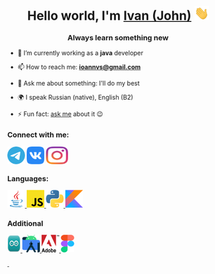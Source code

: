 <h1 align="center">Hello world, I'm <a href="https://t.me/ioannvs" target="_blank">Ivan (John)</a>
  <a href="https://t.me/ioannvs"> <img src="https://github.com/IoannVS/IoannVS/blob/main/icons/Hi.gif" height="32"  alt="Hi"/> </a>
</h1>
<h3 align="center">Always learn something new</h3>


- 🌱 I’m currently working as a **java** developer

- 📫 How to reach me: **ioannvs@gmail.com**

- 💬 Ask me about something: I'll do my best

- 🌍 I speak Russian (native), English (B2)

- ⚡ Fun fact: <a href="https://t.me/ioannvs" target="blank">ask me</a> about it 😉

### Connect with me:
<p align="left">
  <a href="https://t.me/ioannvs" target="blank"><img align="center" src="https://github.com/IoannVS/IoannVS/blob/main/icons/social/Telegram.svg" alt="t.me/ioannvs" height="40" width="40" /></a>
  <a href="https://vk.com/ioannvs" target="blank"><img align="center" src="https://github.com/IoannVS/IoannVS/blob/main/icons/social/vk.svg" alt="vk.com/ioannvs" height="40" width="40" /></a>
  <a href="https://instagram.com/ioann.vs" target="blank"><img align="center" src="https://github.com/IoannVS/IoannVS/blob/main/icons/social/Instagram.svg" alt="ioann.vs" height="40" width="50" /></a>
</p>

### Languages:
<p align="left">
  <a href="https://www.java.com" target="_blank" rel="noreferrer"> <img src="https://github.com/IoannVS/IoannVS/blob/main/icons/languages/Java.svg" alt="Java" width="40" height="40"/> </a>
  <a href="https://www.ecma-international.org/publications-and-standards/standards/ecma-262" target="_blank" rel="noreferrer"> <img src="https://github.com/IoannVS/IoannVS/blob/main/icons/languages/JavaScript.svg" alt="JavaScript" width="40" height="40"/> </a>
  <a href="https://www.python.org" target="_blank" rel="noreferrer"> <img src="https://github.com/IoannVS/IoannVS/blob/main/icons/languages/Python.svg" alt="Python" width="40" height="40"/> </a>
  <a href="https://kotlinlang.org" target="_blank" rel="noreferrer"> <img src="https://github.com/IoannVS/IoannVS/blob/main/icons/languages/Kotlin.svg" alt="Kotlin" width="40" height="40"/> </a>
</p>

### Additional
<p align="left">
  <a href="https://www.arduino.cc/" target="_blank" rel="noreferrer"> <img src="https://github.com/IoannVS/IoannVS/blob/main/icons/additional/ArduinoIDE.svg" alt="Arduino IDE" width="30" height="40"/> </a>
  <a href="https://developer.android.com/studio" target="_blank" rel="noreferrer"> <img src="https://github.com/IoannVS/IoannVS/blob/main/icons/additional/Android Studio.svg" alt="Android Studio" width="40" height="40"/> </a>
  <a href="https://www.adobe.com/" target="_blank" rel="noreferrer"> <img src="https://github.com/IoannVS/IoannVS/blob/main/icons/additional/Adobe.svg" alt="Adobe" width="40" height="40"/> </a>
  <a href="https://www.figma.com/" target="_blank" rel="noreferrer"> <img src="https://github.com/IoannVS/IoannVS/blob/main/icons/additional/Figma.svg" alt="Figma" width="30" height="40"/> </a>
</p>

<div id="header_2" align="left">
  <a href="https://www.codewars.com/" target="blank" rel="noreferrer"> <img src="https://www.codewars.com/users/IoannVS/badges/small" alt=""/> </a>
  <img src="https://gpvc.arturio.dev/IoannVS" alt=""/>
</div>
